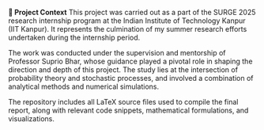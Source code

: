 **📘 Project Context**
This project was carried out as a part of the SURGE 2025 research internship program at the Indian Institute of Technology Kanpur (IIT Kanpur). It represents the culmination of my summer research efforts undertaken during the internship period.

The work was conducted under the supervision and mentorship of Professor Suprio Bhar, whose guidance played a pivotal role in shaping the direction and depth of this project. The study lies at the intersection of probability theory and stochastic processes, and involved a combination of analytical methods and numerical simulations.

The repository includes all LaTeX source files used to compile the final report, along with relevant code snippets, mathematical formulations, and visualizations.

